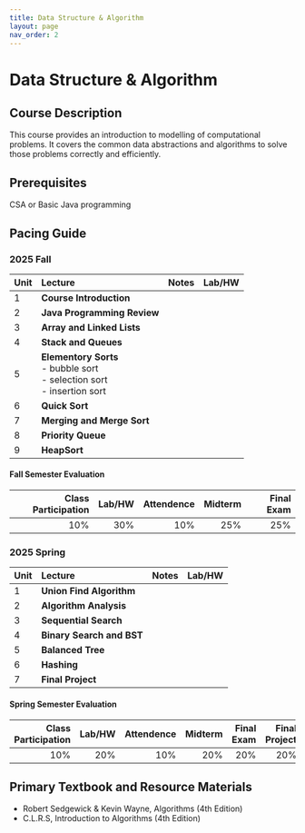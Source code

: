 ```yaml
---
title: Data Structure & Algorithm
layout: page
nav_order: 2
---
```

# Data Structure & Algorithm

## Course Description
This course provides an introduction to modelling of computational problems. It covers the common data abstractions and algorithms to solve those problems correctly and efficiently. 
## Prerequisites
CSA or Basic Java programming


## Pacing Guide

### 2025 Fall

| Unit  | Lecture          |Notes|Lab/HW |
|:------|:------------------|:------|:--|
| 1 | **Course Introduction** |
| 2 | **Java Programming Review** |
| 3 | **Array and Linked Lists**      |    |
| 4 | **Stack and Queues** |   |
| 5 | **Elementory Sorts** <br>  - bubble sort <br> - selection sort <br> - insertion sort ||
| 6 | **Quick Sort** ||
| 7 | **Merging and Merge Sort** ||
| 8 | **Priority Queue** ||
| 9 | **HeapSort**||

#### Fall Semester Evaluation

| Class Participation | Lab/HW|Attendence |Midterm |Final Exam |
|--:|-----:|------:|---:|---:|
| 10%| 30%|10%|25%|25%|

### 2025 Spring

| Unit  | Lecture          |Notes|Lab/HW|
|:------|:------------------|:------|:---|
|1| **Union Find Algorithm** ||
|2| **Algorithm Analysis** ||
|3| **Sequential Search**||
|4| **Binary Search and BST** ||
|5| **Balanced Tree** ||
|6| **Hashing**||
|7| **Final Project**||

#### Spring Semester Evaluation

| Class Participation | Lab/HW|Attendence |Midterm |Final Exam | Final Project |
|--:|-----:|------:|---:|---:|--:|
| 10%| 20%|10%|20%|20%|20%|





## Primary Textbook and Resource Materials
* Robert Sedgewick & Kevin Wayne, Algorithms (4th Edition) 
* C.L.R.S, Introduction to Algorithms (4th Edition)